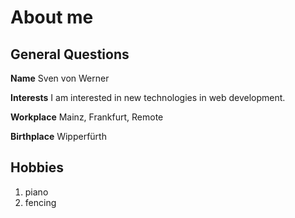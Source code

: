 # About me

## General Questions

**Name**
Sven von Werner

**Interests**
I am interested in new technologies in web development.

**Workplace**
Mainz, Frankfurt, Remote

**Birthplace**
Wipperfürth

## Hobbies
1. piano
2. fencing
